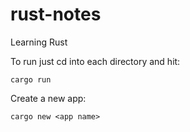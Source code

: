 # rust-notes

Learning Rust

To run just cd into each directory and hit:
```
cargo run
```


Create a new app:
```
cargo new <app name>
```
